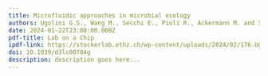 ```yaml
---
title: Microfluidic approaches in microbial ecology
authors: Ugolini G.S., Wang M., Secchi E., Pioli R., Ackermann M. and Stocker R.
date: 2024-01-22T23:00:00.000Z
pdf-title: Lab on a Chip
ipdf-link: https://stockerlab.ethz.ch/wp-content/uploads/2024/02/176.Ugolini-et-al.pdf
doi: 10.1039/d3lc00784g
description: description goes here...
---
```

